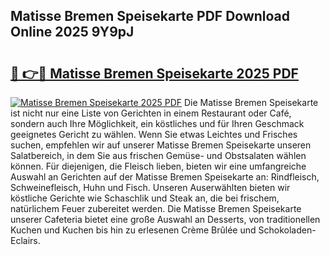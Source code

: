 ## Matisse Bremen Speisekarte PDF Download Online 2025 9Y9pJ

# <h2><a href="http://gca16tr.nevu.top/?p=Matisse+Bremen+Speisekarte">🔗 👉🔴 Matisse Bremen Speisekarte 2025 PDF</a></h2>

[![Matisse Bremen Speisekarte 2025 PDF](https://i.imgur.com/dBaPXMq.png)](http://gca16tr.nevu.top/?p=Matisse+Bremen+Speisekarte)
Die Matisse Bremen Speisekarte ist nicht nur eine Liste von Gerichten in einem Restaurant oder Café, sondern auch Ihre Möglichkeit, ein köstliches und für Ihren Geschmack geeignetes Gericht zu wählen. Wenn Sie etwas Leichtes und Frisches suchen, empfehlen wir auf unserer Matisse Bremen Speisekarte unseren Salatbereich, in dem Sie aus frischen Gemüse- und Obstsalaten wählen können. Für diejenigen, die Fleisch lieben, bieten wir eine umfangreiche Auswahl an Gerichten auf der Matisse Bremen Speisekarte an: Rindfleisch, Schweinefleisch, Huhn und Fisch. Unseren Auserwählten bieten wir köstliche Gerichte wie Schaschlik und Steak an, die bei frischem, natürlichem Feuer zubereitet werden. Die Matisse Bremen Speisekarte unserer Cafeteria bietet eine große Auswahl an Desserts, von traditionellen Kuchen und Kuchen bis hin zu erlesenen Crème Brûlée und Schokoladen-Eclairs.
